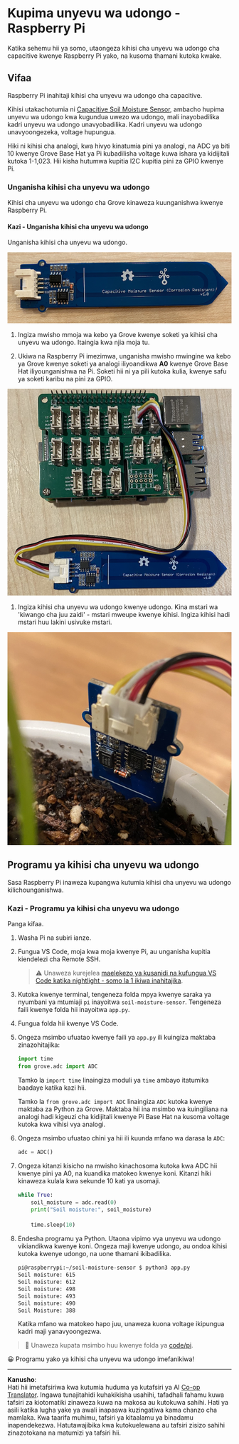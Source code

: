 <!--
CO_OP_TRANSLATOR_METADATA:
{
  "original_hash": "9d4d00a47d5d0f3e6ce42c0d1020064a",
  "translation_date": "2025-08-27T22:48:06+00:00",
  "source_file": "2-farm/lessons/2-detect-soil-moisture/pi-soil-moisture.md",
  "language_code": "sw"
}
-->
# Kupima unyevu wa udongo - Raspberry Pi

Katika sehemu hii ya somo, utaongeza kihisi cha unyevu wa udongo cha capacitive kwenye Raspberry Pi yako, na kusoma thamani kutoka kwake.

## Vifaa

Raspberry Pi inahitaji kihisi cha unyevu wa udongo cha capacitive.

Kihisi utakachotumia ni [Capacitive Soil Moisture Sensor](https://www.seeedstudio.com/Grove-Capacitive-Moisture-Sensor-Corrosion-Resistant.html), ambacho hupima unyevu wa udongo kwa kugundua uwezo wa udongo, mali inayobadilika kadri unyevu wa udongo unavyobadilika. Kadri unyevu wa udongo unavyoongezeka, voltage hupungua.

Hiki ni kihisi cha analogi, kwa hivyo kinatumia pini ya analogi, na ADC ya biti 10 kwenye Grove Base Hat ya Pi kubadilisha voltage kuwa ishara ya kidijitali kutoka 1-1,023. Hii kisha hutumwa kupitia I2C kupitia pini za GPIO kwenye Pi.

### Unganisha kihisi cha unyevu wa udongo

Kihisi cha unyevu wa udongo cha Grove kinaweza kuunganishwa kwenye Raspberry Pi.

#### Kazi - Unganisha kihisi cha unyevu wa udongo

Unganisha kihisi cha unyevu wa udongo.

![Kihisi cha unyevu wa udongo cha Grove](../../../../../translated_images/grove-capacitive-soil-moisture-sensor.e7f0776cce30e78be5cc5a07839385fd6718857f31b5bf5ad3d0c73c83b2f0ef.sw.png)

1. Ingiza mwisho mmoja wa kebo ya Grove kwenye soketi ya kihisi cha unyevu wa udongo. Itaingia kwa njia moja tu.

1. Ukiwa na Raspberry Pi imezimwa, unganisha mwisho mwingine wa kebo ya Grove kwenye soketi ya analogi iliyoandikwa **A0** kwenye Grove Base Hat iliyounganishwa na Pi. Soketi hii ni ya pili kutoka kulia, kwenye safu ya soketi karibu na pini za GPIO.

![Kihisi cha unyevu wa udongo cha Grove kimeunganishwa kwenye soketi ya A0](../../../../../translated_images/pi-soil-moisture-sensor.fdd7eb2393792cf6739cacf1985d9f55beda16d372f30d0b5a51d586f978a870.sw.png)

1. Ingiza kihisi cha unyevu wa udongo kwenye udongo. Kina mstari wa 'kiwango cha juu zaidi' - mstari mweupe kwenye kihisi. Ingiza kihisi hadi mstari huu lakini usivuke mstari.

![Kihisi cha unyevu wa udongo cha Grove kwenye udongo](../../../../../translated_images/soil-moisture-sensor-in-soil.bfad91002bda5e960f8c51ee64b02ee59b32c8c717e3515a2c945f33e614e403.sw.png)

## Programu ya kihisi cha unyevu wa udongo

Sasa Raspberry Pi inaweza kupangwa kutumia kihisi cha unyevu wa udongo kilichounganishwa.

### Kazi - Programu ya kihisi cha unyevu wa udongo

Panga kifaa.

1. Washa Pi na subiri ianze.

1. Fungua VS Code, moja kwa moja kwenye Pi, au unganisha kupitia kiendelezi cha Remote SSH.

    > ⚠️ Unaweza kurejelea [maelekezo ya kusanidi na kufungua VS Code katika nightlight - somo la 1 ikiwa inahitajika](../../../1-getting-started/lessons/1-introduction-to-iot/pi.md).

1. Kutoka kwenye terminal, tengeneza folda mpya kwenye saraka ya nyumbani ya mtumiaji `pi` inayoitwa `soil-moisture-sensor`. Tengeneza faili kwenye folda hii inayoitwa `app.py`.

1. Fungua folda hii kwenye VS Code.

1. Ongeza msimbo ufuatao kwenye faili ya `app.py` ili kuingiza maktaba zinazohitajika:

    ```python
    import time
    from grove.adc import ADC
    ```

    Tamko la `import time` linaingiza moduli ya `time` ambayo itatumika baadaye katika kazi hii.

    Tamko la `from grove.adc import ADC` linaingiza `ADC` kutoka kwenye maktaba za Python za Grove. Maktaba hii ina msimbo wa kuingiliana na analogi hadi kigeuzi cha kidijitali kwenye Pi Base Hat na kusoma voltage kutoka kwa vihisi vya analogi.

1. Ongeza msimbo ufuatao chini ya hii ili kuunda mfano wa darasa la `ADC`:

    ```python
    adc = ADC()
    ```

1. Ongeza kitanzi kisicho na mwisho kinachosoma kutoka kwa ADC hii kwenye pini ya A0, na kuandika matokeo kwenye koni. Kitanzi hiki kinaweza kulala kwa sekunde 10 kati ya usomaji.

    ```python
    while True:
        soil_moisture = adc.read(0)
        print("Soil moisture:", soil_moisture)

        time.sleep(10)
    ```

1. Endesha programu ya Python. Utaona vipimo vya unyevu wa udongo vikiandikwa kwenye koni. Ongeza maji kwenye udongo, au ondoa kihisi kutoka kwenye udongo, na uone thamani ikibadilika.

    ```output
    pi@raspberrypi:~/soil-moisture-sensor $ python3 app.py 
    Soil moisture: 615
    Soil moisture: 612
    Soil moisture: 498
    Soil moisture: 493
    Soil moisture: 490
    Soil Moisture: 388
    ```

    Katika mfano wa matokeo hapo juu, unaweza kuona voltage ikipungua kadri maji yanavyoongezwa.

> 💁 Unaweza kupata msimbo huu kwenye folda ya [code/pi](../../../../../2-farm/lessons/2-detect-soil-moisture/code/pi).

😀 Programu yako ya kihisi cha unyevu wa udongo imefanikiwa!

---

**Kanusho**:  
Hati hii imetafsiriwa kwa kutumia huduma ya kutafsiri ya AI [Co-op Translator](https://github.com/Azure/co-op-translator). Ingawa tunajitahidi kuhakikisha usahihi, tafadhali fahamu kuwa tafsiri za kiotomatiki zinaweza kuwa na makosa au kutokuwa sahihi. Hati ya asili katika lugha yake ya awali inapaswa kuzingatiwa kama chanzo cha mamlaka. Kwa taarifa muhimu, tafsiri ya kitaalamu ya binadamu inapendekezwa. Hatutawajibika kwa kutokuelewana au tafsiri zisizo sahihi zinazotokana na matumizi ya tafsiri hii.